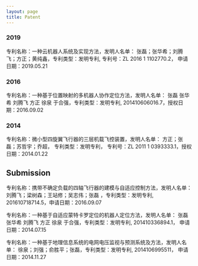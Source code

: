 ```yaml
---
layout: page
title: Patent
---
```


### 2019

专利名称：一种云机器人系统及实现方法，发明人名单： 张磊；张华希；刘腾飞；方正；黄纯鑫，专利类型：发明专利, 专利号：ZL 2016 1 1102770.2， 申请日期：2019.05.21

### 2016

专利名称：一种基于位置映射的多机器人协作定位方法，发明人名单： 张磊 张华希 刘腾飞 方正 徐泉 于合强，专利类型：发明专利, 201410606016.7，授权日期：2016.09.02

### 2014

专利名称：微小型四旋翼飞行器的三层机载飞控装置，发明人名单： 方正；张磊；苏哲宇；乔超， 专利类型：发明专利， 专利号：ZL 2011 1 0393333.1，授权日期：2014.01.22

## Submission

专利名称：携带不确定负载的四轴飞行器的建模与自适应控制方法，发明人名单： 刘腾飞；梁树森；王站修；吴志伟；张磊 ，专利类型：发明专利, 201610718714.5，申请日期：2016.09.07

专利名称：一种基于自适应蒙特卡罗定位的机器人定位方法，发明人名单： 张磊 张华希 刘腾飞 方正 徐泉 于合强，专利类型：发明专利, 201410336894.1， 申请日期：2014.07.15

专利名称：一种基于地理信息系统的电网电压监视与预测系统及方法，发明人名单： 徐泉；刘强；俞胜平；张磊，专利类型：发明专利, 2014106995511， 申请日期：2014.11.27
